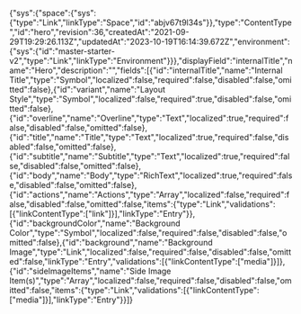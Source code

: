 {"sys":{"space":{"sys":{"type":"Link","linkType":"Space","id":"abjv67t9l34s"}},"type":"ContentType","id":"hero","revision":36,"createdAt":"2021-09-29T19:29:26.113Z","updatedAt":"2023-10-19T16:14:39.672Z","environment":{"sys":{"id":"master-starter-v2","type":"Link","linkType":"Environment"}}},"displayField":"internalTitle","name":"Hero","description":"","fields":[{"id":"internalTitle","name":"Internal Title","type":"Symbol","localized":false,"required":false,"disabled":false,"omitted":false},{"id":"variant","name":"Layout Style","type":"Symbol","localized":false,"required":true,"disabled":false,"omitted":false},{"id":"overline","name":"Overline","type":"Text","localized":true,"required":false,"disabled":false,"omitted":false},{"id":"title","name":"Title","type":"Text","localized":true,"required":false,"disabled":false,"omitted":false},{"id":"subtitle","name":"Subtitle","type":"Text","localized":true,"required":false,"disabled":false,"omitted":false},{"id":"body","name":"Body","type":"RichText","localized":true,"required":false,"disabled":false,"omitted":false},{"id":"actions","name":"Actions","type":"Array","localized":false,"required":false,"disabled":false,"omitted":false,"items":{"type":"Link","validations":[{"linkContentType":["link"]}],"linkType":"Entry"}},{"id":"backgroundColor","name":"Background Color","type":"Symbol","localized":false,"required":false,"disabled":false,"omitted":false},{"id":"background","name":"Background Image","type":"Link","localized":false,"required":false,"disabled":false,"omitted":false,"linkType":"Entry","validations":[{"linkContentType":["media"]}]},{"id":"sideImageItems","name":"Side Image Item(s)","type":"Array","localized":false,"required":false,"disabled":false,"omitted":false,"items":{"type":"Link","validations":[{"linkContentType":["media"]}],"linkType":"Entry"}}]}